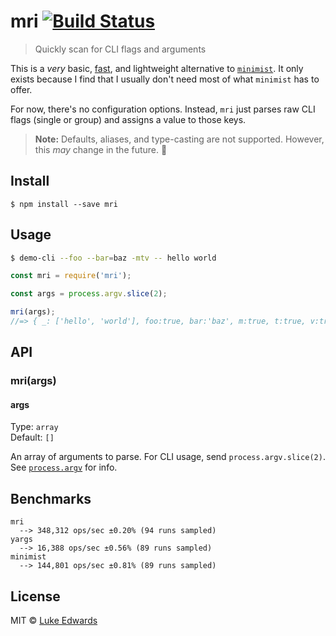 # mri [![Build Status](https://travis-ci.org/lukeed/mri.svg?branch=master)](https://travis-ci.org/lukeed/mri)

> Quickly scan for CLI flags and arguments

This is a *very* basic, [fast](#benchmarks), and lightweight alternative to [`minimist`](https://github.com/substack/minimist). It only exists because I find that I usually don't need most of what `minimist` has to offer.

For now, there's no configuration options. Instead, `mri` just parses raw CLI flags (single or group) and assigns a value to those keys.

> **Note:** Defaults, aliases, and type-casting are not supported. However, this _may_ change in the future. :thinking:


## Install

```
$ npm install --save mri
```


## Usage

```sh
$ demo-cli --foo --bar=baz -mtv -- hello world
```

```js
const mri = require('mri');

const args = process.argv.slice(2);

mri(args);
//=> { _: ['hello', 'world'], foo:true, bar:'baz', m:true, t:true, v:true }
```

## API

### mri(args)

#### args

Type: `array`<br>
Default: `[]`

An array of arguments to parse. For CLI usage, send `process.argv.slice(2)`. See [`process.argv`](https://nodejs.org/docs/latest/api/process.html#process_process_argv) for info.


## Benchmarks

```
mri
  --> 348,312 ops/sec ±0.20% (94 runs sampled)
yargs
  --> 16,388 ops/sec ±0.56% (89 runs sampled)
minimist
  --> 144,801 ops/sec ±0.81% (89 runs sampled)
```


## License

MIT © [Luke Edwards](https://lukeed.com)
